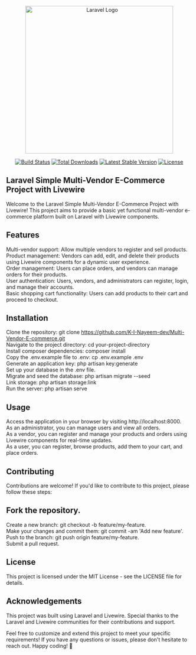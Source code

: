 <p align="center"><a href="https://laravel.com" target="_blank"><img src="https://raw.githubusercontent.com/laravel/art/master/logo-lockup/5%20SVG/2%20CMYK/1%20Full%20Color/laravel-logolockup-cmyk-red.svg" width="400" alt="Laravel Logo"></a></p>

<p align="center">
<a href="https://github.com/laravel/framework/actions"><img src="https://github.com/laravel/framework/workflows/tests/badge.svg" alt="Build Status"></a>
<a href="https://packagist.org/packages/laravel/framework"><img src="https://img.shields.io/packagist/dt/laravel/framework" alt="Total Downloads"></a>
<a href="https://packagist.org/packages/laravel/framework"><img src="https://img.shields.io/packagist/v/laravel/framework" alt="Latest Stable Version"></a>
<a href="https://packagist.org/packages/laravel/framework"><img src="https://img.shields.io/packagist/l/laravel/framework" alt="License"></a>
</p>

## Laravel Simple Multi-Vendor E-Commerce Project with Livewire

Welcome to the Laravel Simple Multi-Vendor E-Commerce Project with Livewire! This project aims to provide a basic yet functional multi-vendor e-commerce platform built on Laravel with Livewire components.

## Features

Multi-vendor support: Allow multiple vendors to register and sell products.
<br>
Product management: Vendors can add, edit, and delete their products using Livewire components for a dynamic user experience.
<br>
Order management: Users can place orders, and vendors can manage orders for their products.
<br>
User authentication: Users, vendors, and administrators can register, login, and manage their accounts.
<br>
Basic shopping cart functionality: Users can add products to their cart and proceed to checkout.

## Installation

Clone the repository: git clone https://github.com/K-I-Nayeem-dev/Multi-Vendor-E-commerce.git
<br>
Navigate to the project directory: cd your-project-directory
<br>
Install composer dependencies: composer install
<br>
Copy the .env.example file to .env: cp .env.example .env
<br>
Generate an application key: php artisan key:generate
<br>
Set up your database in the .env file.
<br>
Migrate and seed the database: php artisan migrate --seed
<br>
Link storage: php artisan storage:link
<br>
Run the server: php artisan serve

## Usage

Access the application in your browser by visiting http://localhost:8000.
<br>
As an administrator, you can manage users and view all orders.
<br>
As a vendor, you can register and manage your products and orders using Livewire components for real-time updates.
<br>
As a user, you can register, browse products, add them to your cart, and place orders.

## Contributing
Contributions are welcome! If you'd like to contribute to this project, please follow these steps:

## Fork the repository.

Create a new branch: git checkout -b feature/my-feature.
<br>
Make your changes and commit them: git commit -am 'Add new feature'.
<br>
Push to the branch: git push origin feature/my-feature.
<br>
Submit a pull request.

## License
This project is licensed under the MIT License - see the LICENSE file for details.

## Acknowledgements

This project was built using Laravel and Livewire. Special thanks to the Laravel and Livewire communities for their contributions and support.

Feel free to customize and extend this project to meet your specific requirements! If you have any questions or issues, please don't hesitate to reach out. Happy coding! 🚀
